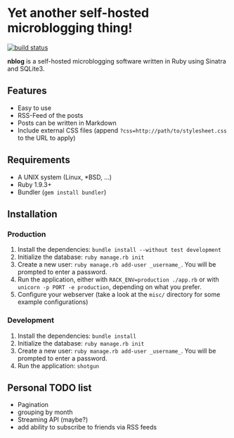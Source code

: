 # Yet another self-hosted microblogging thing!

[![build status](https://ci.rrerr.net/projects/2/status.png?ref=master)](https://ci.rrerr.net/projects/2?ref=master)

**nblog** is a self-hosted microblogging software written in Ruby using Sinatra
and SQLite3.

## Features

* Easy to use
* RSS-Feed of the posts
* Posts can be written in Markdown
* Include external CSS files (append `?css=http://path/to/stylesheet.css` to
the URL to apply)

## Requirements

* A UNIX system (Linux, *BSD, ...)
* Ruby 1.9.3+
* Bundler (`gem install bundler`)

## Installation

### Production

1. Install the dependencies: `bundle install --without test development`
2. Initialize the database: `ruby manage.rb init`
3. Create a new user: `ruby manage.rb add-user _username_`.  You will be
prompted to enter a password.
4. Run the application, either with `RACK_ENV=production ./app.rb` or with
`unicorn -p PORT -e production`, depending on what you prefer.
5. Configure your webserver (take a look at the `misc/` directory for some
example configurations)

### Development

1. Install the dependencies: `bundle install`
2. Initialize the database: `ruby manage.rb init`
3. Create a new user: `ruby manage.rb add-user _username_`.  You will be
prompted to enter a password.
4. Run the application: `shotgun`

## Personal TODO list

* Pagination
* grouping by month
* Streaming API (maybe?)
* add ability to subscribe to friends via RSS feeds

